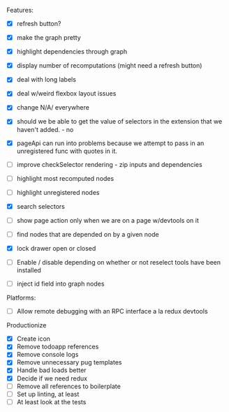 Features:
- [X] refresh button?
- [X] make the graph pretty
- [X] highlight dependencies through graph
- [X] display number of recomputations (might need a refresh button)
- [X] deal with long labels
- [X] deal w/weird flexbox layout issues
- [X] change N/A/ everywhere
- [X] should we be able to get the value of selectors in the extension that we haven't added. - no
- [X] pageApi can run into problems because we attempt to pass in an unregistered func with quotes in it.
- [ ] improve checkSelector rendering - zip inputs and dependencies
- [ ] highlight most recomputed nodes
- [ ] highlight unregistered nodes
- [X] search selectors
- [ ] show page action only when we are on a page w/devtools on it
- [ ] find nodes that are depended on by a given node
- [X] lock drawer open or closed
- [ ] Enable / disable depending on whether or not reselect tools have been installed
- [ ] inject id field into graph nodes


Platforms:
- [ ] Allow remote debugging with an RPC interface a la redux devtools

Productionize
- [X] Create icon
- [X] Remove todoapp references
- [X] Remove console logs
- [X] Remove unnecessary pug templates
- [X] Handle bad loads better
- [X] Decide if we need redux
- [ ] Remove all references to boilerplate
- [ ] Set up linting, at least
- [ ] At least look at the tests
